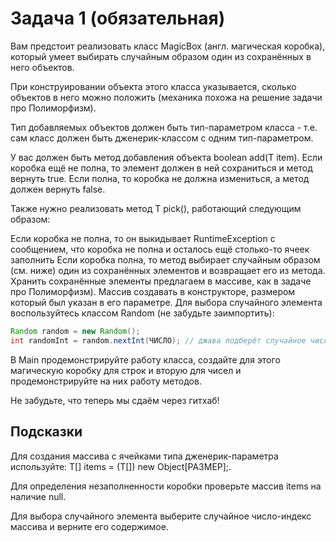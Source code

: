# Задача 1 (обязательная)
Вам предстоит реализовать класс MagicBox (англ. магическая коробка), который умеет выбирать случайным образом один из сохранённых в него объектов.

При конструировании объекта этого класса указывается, сколько объектов в него можно положить (механика похожа на решение задачи про Полиморфизм).

Тип добавляемых объектов должен быть тип-параметром класса - т.е. сам класс должен быть дженерик-классом с одним тип-параметром.

У вас должен быть метод добавления объекта boolean add(T item). Если коробка ещё не полна, то элемент должен в ней сохраниться и метод вернуть true. Если полна, то коробка не должна измениться, а метод должен вернуть false.

Также нужно реализовать метод T pick(), работающий следующим образом:

Если коробка не полна, то он выкидывает RuntimeException с сообщением, что коробка не полна и осталось ещё столько-то ячеек заполнить
Если коробка полна, то метод выбирает случайным образом (см. ниже) один из сохранённых элементов и возвращает его из метода.
Хранить сохранённые элементы предлагаем в массиве, как в задаче про Полиморфизм). Массив создавать в конструкторе, размером который был указан в его параметре. Для выбора случайного элемента воспользуйтесь классом Random (не забудьте заимпортить):
``` java
Random random = new Random();
int randomInt = random.nextInt(ЧИСЛО); // джава подберёт случайное число от 0 до ЧИСЛО невключительно
```
В Main продемонстрируйте работу класса, создайте для этого магическую коробку для строк и вторую для чисел и продемонстрируйте на них работу методов.

Не забудьте, что теперь мы сдаём через гитхаб!

## Подсказки

Для создания массива с ячейками типа дженерик-параметра используйте: T[] items = (T[]) new Object[РАЗМЕР];.

Для определения незаполненности коробки проверьте массив items на наличие null.

Для выбора случайного элемента выберите случайное число-индекс массива и верните его содержимое.

